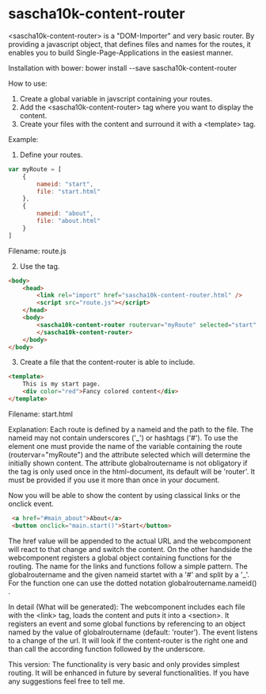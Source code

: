 # sascha10k-content-router
&lt;sascha10k-content-router&gt; is a "DOM-Importer" and very basic router. By providing a javascript object, that defines files and names for the routes, it enables you to build Single-Page-Applications in the easiest manner. 

Installation with bower: bower install --save sascha10k-content-router

How to use:
1. Create a global variable in javscript containing your routes.
2. Add the &lt;sascha10k-content-router&gt; tag where you want to display the content.
3. Create your files with the content and surround it with a &lt;template&gt; tag.

Example:

1. Define your routes.
```javascript
var myRoute = [
    {
        nameid: "start",
        file: "start.html"
    },
    {
        nameid: "about",
        file: "about.html"
    }
]
```
Filename: route.js

2. Use the tag.
```HTML
<body>
    <head>
        <link rel="import" href="sascha10k-content-router.html" />
        <script src="route.js"></script>
    </head>
    <body>
        <sascha10k-content-router routervar="myRoute" selected="start" globalroutername="main">
        </sascha10k-content-router>
    </body>
</body>
```

3. Create a file that the content-router is able to include.
```HTML
<template>
    This is my start page.
    <div color="red">Fancy colored content</div>
</template>
```
Filename: start.html

Explanation:
Each route is defined by a nameid and the path to the file. The nameid may not contain underscores ('_') or hashtags ('#').
To use the element one must provide the name of the variable containing the route (routervar="myRoute") and the attribute 
selected which will determine the initially shown content.
The attribute globalroutername is not obligatory if the tag is only used once in the html-document, its default will be 'router'.
It must be provided if you use it more than once in your document.

Now you will be able to show the content by using classical links or the onclick event.
```HTML
 <a href="#main_about">About</a>
 <button onclick="main.start()">Start</button>
```

The href value will be appended to the actual URL and the webcomponent will react to that change and switch the content.
On the other handside the webcomponent registers a global object containing functions for the routing. 
The name for the links and functions follow a simple pattern. The globalroutername and the given nameid startet with a '#' and split by a '_'. 
For the function one can use the dotted notation globalroutername.nameid() .

In detail (What will be generated):
The webcomponent includes each file with the &lt;link&gt; tag, loads the content and puts it into a &lt;section&gt;. It registers an event and
some global functions by referencing to an object named by the value of globalroutername (default: 'router'). The event listens to a change
of the url. It will look if the content-router is the right one and than call the according function followed by the underscore.

This version:
The functionality is very basic and only provides simplest routing. It will be enhanced in future by several functionalities.
If you have any suggestions feel free to tell me.

